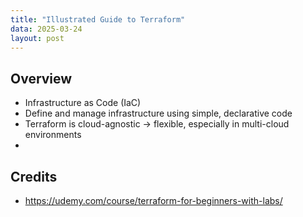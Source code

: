 ```yaml
---
title: "Illustrated Guide to Terraform"
data: 2025-03-24
layout: post
---
```


## Overview

- Infrastructure as Code (IaC)
- Define and manage infrastructure using simple, declarative code
- Terraform is cloud-agnostic -> flexible, especially in multi-cloud environments
- 

## Credits

- https://udemy.com/course/terraform-for-beginners-with-labs/
